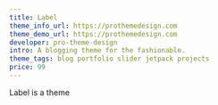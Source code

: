 ```yaml
---
title: Label
theme_info_url: https://prothemedesign.com
theme_demo_url: https://prothemedesign.com
developer: pro-theme-design
intro: A blogging theme for the fashionable.
theme_tags: blog portfolio slider jetpack projects
price: 99
---
```

Label is a theme
